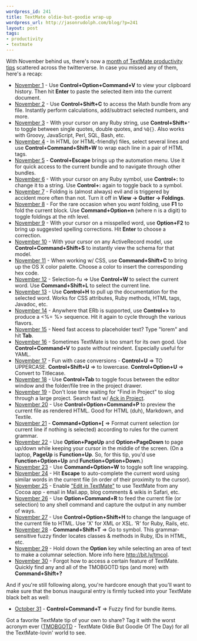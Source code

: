 ```yaml
---
wordpress_id: 241
title: TextMate oldie-but-goodie wrap-up
wordpress_url: http://jasonrudolph.com/blog/?p=241
layout: post
tags:
- productivity
- textmate
---
```

With November behind us, there's now a [month of TextMate productivity tips](http://jasonrudolph.com/blog/2008/11/04/a-month-of-textmate-productivity-tips/ "jasonrudolph/blog &raquo; A Month of TextMate Productivity Tips") scattered across the twitterverse.  In case you missed any of them, here's a recap:

* [November 1](http://twitter.com/jasonrudolph/status/985128152 "Twitter / jasonrudolph: TMOBGOTD #1: TextMate Oldie But Goodie Of The Day") - Use **Control+Option+Command+V** to view your clipboard history. Then hit **Enter** to paste the selected item into the current document.
* [November 2](http://twitter.com/jasonrudolph/status/986324036 "Twitter / jasonrudolph: TMOBGOTD #2: TextMate Oldie But Goodie Of The Day") - Use **Control+Shift+C** to access the Math bundle from any file. Instantly perform calculations, add/subtract selected numbers, and more.
* [November 3](http://twitter.com/jasonrudolph/status/987583480 "Twitter / jasonrudolph: TMOBGOTD #3: TextMate Oldie But Goodie Of The Day") - With your cursor on any Ruby string, use **Control+Shift+`'`** to toggle between single quotes, double quotes, and `%Q{}`. Also works with Groovy, JavaScript, Perl, SQL, Bash, etc.
* [November 4](http://twitter.com/jasonrudolph/status/989258974 "Twitter / jasonrudolph: TMOBGOTD #4: TextMate Oldie But Goodie Of The Day") - In HTML (or HTML-friendly) files, select several lines and use **Control+Command+Shift+W** to wrap each line in a pair of HTML tags.
* [November 5](http://twitter.com/jasonrudolph/status/991596639 "Twitter / jasonrudolph: TMOBGOTD #5: TextMate Oldie But Goodie Of The Day")	- **Control+Escape** brings up the automation menu. Use it for quick access to the current bundle and to navigate through other bundles.
* [November 6](http://twitter.com/jasonrudolph/status/993248827 "Twitter / jasonrudolph: TMOBGOTD #6: TextMate Oldie But Goodie Of The Day")	- With your cursor on any Ruby symbol, use **Control+:** to change it to a string. Use **Control+:** again to toggle back to a symbol.
* [November 7](http://twitter.com/jasonrudolph/status/994869385 "Twitter / jasonrudolph: TMOBGOTD #7: TextMate Oldie But Goodie Of The Day")	- Folding is (almost always) evil and is triggered by accident more often than not. Turn it off in **View -> Gutter -> Foldings**.
* [November 8](http://twitter.com/jasonrudolph/status/996269641 "Twitter / jasonrudolph: TMOBGOTD #8: TextMate Oldie But Goodie Of The Day")	- For the rare occasion when you *want* folding, use **F1** to fold the current block. Use **Command+Option+n** (where n is a digit) to toggle foldings at the nth level.
* [November 9](http://twitter.com/jasonrudolph/status/997515553 "Twitter / jasonrudolph: TMOBGOTD #9: TextMate Oldie But Goodie Of The Day")	- With your cursor on a misspelled word, use **Option+F2** to bring up suggested spelling corrections. Hit **Enter** to choose a correction.
* [November 10](http://twitter.com/jasonrudolph/status/998734765 "Twitter / jasonrudolph: TMOBGOTD #10: TextMate Oldie But Goodie Of The Day")	- With your cursor on any ActiveRecord model, use **Control+Command+Shift+S** to instantly view the schema for that model.
* [November 11](http://twitter.com/jasonrudolph/status/1000366213 "Twitter / jasonrudolph: TMOBGOTD #11: TextMate Oldie But Goodie Of The Day")	- When working w/ CSS, use **Command+Shift+C** to bring up the OS X color palette. Choose a color to insert the corresponding hex code.
* [November 12](http://twitter.com/jasonrudolph/status/1002089182 "Twitter / jasonrudolph: TMOBGOTD #12: TextMate Oldie But Goodie Of The Day")	- Selection-fu => Use **Control+W** to select the current word. Use **Command+Shift+L** to select the current line.
* [November 13](http://twitter.com/jasonrudolph/status/1003798845 "Twitter / jasonrudolph: TMOBGOTD #13: TextMate Oldie But Goodie Of The Day")	- Use **Control+H** to pull up the documentation for the selected word. Works for CSS attributes, Ruby methods, HTML tags, Javadoc, etc.
* [November 14](http://twitter.com/jasonrudolph/status/1005452019 "Twitter / jasonrudolph: TMOBGOTD #14: TextMate Oldie But Goodie Of The Day")	- Anywhere that ERb is supported, use **Control+>** to produce a <%= %> sequence. Hit it again to cycle through the various flavors.
* [November 15](http://twitter.com/jasonrudolph/status/1007068201 "Twitter / jasonrudolph: TMOBGOTD #15: TextMate Oldie But Goodie Of The Day")	- Need fast access to placeholder text? Type "lorem" and hit **Tab**.			
* [November 16](http://twitter.com/jasonrudolph/status/1008426064 "Twitter / jasonrudolph: TMOBGOTD #16: TextMate Oldie But Goodie Of The Day")	- Sometimes TextMate is too smart for its own good. Use **Control+Command+V** to paste *without* reindent. Especially useful for YAML.
* [November 17](http://twitter.com/jasonrudolph/status/1009988210 "Twitter / jasonrudolph: TMOBGOTD #17: TextMate Oldie But Goodie Of The Day")	- Fun with case conversions - **Control+U** => TO UPPERCASE. **Control+Shift+U** => to lowercase. **Control+Option+U** => Convert to Titlecase.
* [November 18](http://twitter.com/jasonrudolph/status/1011447822 "Twitter / jasonrudolph: TMOBGOTD #18: TextMate Oldie But Goodie Of The Day")	- Use **Control+Tab** to toggle focus between the editor window and the folder/file tree in the project drawer.
* [November 19](http://twitter.com/jasonrudolph/status/1013044747 "Twitter / jasonrudolph: TMOBGOTD #19: TextMate Oldie But Goodie Of The Day")	- Don't lose time waiting for "Find in Project" to slog through a large project. Search fast w/ [Ack in Project](http://bit.ly/ack "protocool's ack-tmbundle at GitHub").
* [November 20](http://twitter.com/jasonrudolph/status/1014602882 "Twitter / jasonrudolph: TMOBGOTD #20: TextMate Oldie But Goodie Of The Day")	- Use **Control+Option+Command+P** to preview the current file as rendered HTML. Good for HTML (duh), Markdown, and Textile.
* [November 21](http://twitter.com/jasonrudolph/status/1017290604 "Twitter / jasonrudolph: TMOBGOTD #21: TextMate Oldie But Goodie Of The Day")	- **Command+Option+[** => Format current selection (or current line if nothing is selected) according to rules for the current grammar.
* [November 22](http://twitter.com/jasonrudolph/status/1018311743 "Twitter / jasonrudolph: TMOBGOTD #22: TextMate Oldie But Goodie Of The Day")	- Use **Option+PageUp** and **Option+PageDown** to page up/down while keeping your cursor in the middle of the screen. (On a laptop, **PageUp** is **Function+Up**. So, for this tip, you'd use **Function+Option+Up** and **Function+Option+Down**.)
* [November 23](http://twitter.com/jasonrudolph/status/1019577832 "Twitter / jasonrudolph: TMOBGOTD #23: TextMate Oldie But Goodie Of The Day")	- Use **Command+Option+W** to toggle soft line wrapping.			
* [November 24](http://twitter.com/jasonrudolph/status/1021193988 "Twitter / jasonrudolph: TMOBGOTD #24: TextMate Oldie But Goodie Of The Day")	- Hit **Escape** to auto-complete the current word using similar words in the current file (in order of their proximity to the cursor).
* [November 25](http://twitter.com/jasonrudolph/status/1022973346 "Twitter / jasonrudolph: TMOBGOTD #25: TextMate Oldie But Goodie Of The Day")	- Enable ["Edit in TextMate"](http://bit.ly/tm "TextMate Manual » Calling TextMate from Other Applications") to use TextMate from any Cocoa app - email in Mail.app, blog comments & wikis in Safari, etc.
* [November 26](http://twitter.com/jasonrudolph/status/1025110446 "Twitter / jasonrudolph: TMOBGOTD #26: TextMate Oldie But Goodie Of The Day")	- Use **Option+Command+R** to feed the current file (or selection) to any shell command and capture the output in any number of ways.
* [November 27](http://twitter.com/jasonrudolph/status/1026835629 "Twitter / jasonrudolph: TMOBGOTD #27: TextMate Oldie But Goodie Of The Day")	- Use **Control+Option+Shift+H** to change the language of the current file to HTML. Use 'X' for XML or XSL. 'R' for Ruby, Rails, etc.
* [November 28](http://twitter.com/jasonrudolph/status/1028073252 "Twitter / jasonrudolph: TMOBGOTD #28: TextMate Oldie But Goodie Of The Day")	- **Command+Shift+T** => Go to symbol. This grammar-sensitive fuzzy finder locates classes & methods in Ruby, IDs in HTML, etc.
* [November 29](http://twitter.com/jasonrudolph/status/1029697485 "Twitter / jasonrudolph: TMOBGOTD #29: TextMate Oldie But Goodie Of The Day")	- Hold down the **Option** key while selecting an area of text to make a columnar selection. More info here http://bit.ly/tmcol.
* [November 30](http://twitter.com/jasonrudolph/status/1030966782 "Twitter / jasonrudolph: TMOBGOTD #30: TextMate Oldie But Goodie Of The Day")	- Forgot how to access a certain feature of TextMate. Quickly find any and all of the TMOBGOTD tips (and more) with **Command+Shift+?**

And if you're still following along, you're hardcore enough that you'll want to make sure that the bonus inaugural entry is firmly tucked into your TextMate black belt as well:

* [October 31](http://twitter.com/jasonrudolph/statuses/983796383 "Twitter / jasonrudolph: TMOBGOTD #0: TextMate Oldie But Goodie Of The Day") - **Control+Command+T** => Fuzzy find for bundle items.

Got a favorite TextMate tip of your own to share? Tag it with the worst acronym ever ([TMOBGOTD](http://search.twitter.com/search?q=TMOBGOTD "TMOBGOTD - Twitter Search") - TextMate Oldie But Goodie Of The Day) for all the TextMate-lovin' world to see.
